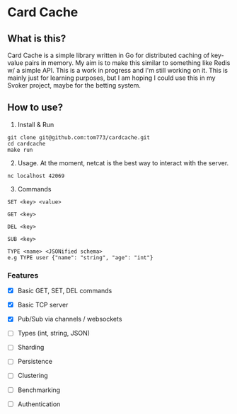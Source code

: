 # Card Cache

## What is this?
<p>Card Cache is a simple library written in Go for distributed caching of key-value pairs in memory. My aim is to make this similar to something like Redis w/ a simple API.
This is a work in progress and I'm still working on it. This is mainly just for learning purposes, but I am hoping I could use this in my Svoker project, maybe for the betting system.</p>

## How to use?

1. Install & Run
```
git clone git@github.com:tom773/cardcache.git
cd cardcache
make run
```
2. Usage. At the moment, netcat is the best way to interact with the server.
```
nc localhost 42069
```
3. Commands
```
SET <key> <value>

GET <key>

DEL <key>

SUB <key>

TYPE <name> <JSONified schema>
e.g TYPE user {"name": "string", "age": "int"}
```

### Features
- [x] Basic GET, SET, DEL commands
- [x] Basic TCP server
- [x] Pub/Sub via channels / websockets
- [ ] Types (int, string, JSON)
- [ ] Sharding
- [ ] Persistence
- [ ] Clustering
- [ ] Benchmarking
- [ ] Authentication

